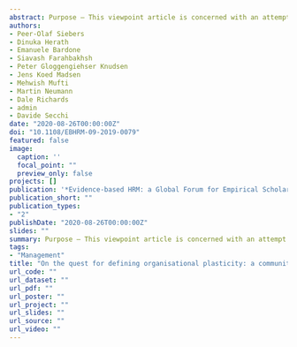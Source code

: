 ```yaml
---
abstract: Purpose – This viewpoint article is concerned with an attempt to advance organisational plasticity (OP) modelling concepts by using a novel community modelling framework (PhiloLab) from the social simulation community to drive the process of idea generation. In addition, the authors want to feed back their experience with PhiloLab as they believe that this way of idea generation could also be of interest to the wider evidence-based human resource management (EBHRM) community. Design/methodology/approach – The authors used some workshop sessions to brainstorm new conceptual ideas in a structured and efficient way with a multidisciplinary group of 14 (mainly academic) participants using PhiloLab. This is a tool from the social simulation community, which stimulates and formally supports discussions about philosophical questions of future societal models by means of developing conceptual agent-based simulation models. This was followed by an analysis of the qualitative data gathered during the PhiloLab sessions, feeding into the definition of a set of primary axioms of a plastic organisation. Findings – The PhiloLab experiment helped with defining a set of primary axioms of a plastic organisation, which are presented in this viewpoint article. The results indicated that the problem was rather complex, but it also showed good potential for an agent-based simulation model to tackle some of the key issues related to OP. The experiment also showed that PhiloLab was very useful in terms of knowledge and idea gathering. Originality/value – Through information gathering and open debates on how to create an agent-based simulation model of a plastic organisation, the authors could identify some of the characteristics of OP and start structuring some of the parameters for a computational simulation. With the outcome of the PhiloLab experiment, the authors are paving the way towards future exploratory computational simulation studies of OP.
authors:
- Peer-Olaf Siebers
- Dinuka Herath
- Emanuele Bardone
- Siavash Farahbakhsh
- Peter Gloggengiehser Knudsen
- Jens Koed Madsen
- Mehwish Mufti
- Martin Neumann
- Dale Richards
- admin
- Davide Secchi
date: "2020-08-26T00:00:00Z"
doi: "10.1108/EBHRM-09-2019-0079"
featured: false
image:
  caption: ''
  focal_point: ""
  preview_only: false
projects: []
publication: '*Evidence-based HRM: a Global Forum for Empirical Scholarship, 9*(2), 126-138'
publication_short: ""
publication_types:
- "2"
publishDate: "2020-08-26T00:00:00Z"
slides: ""
summary: Purpose – This viewpoint article is concerned with an attempt to advance organisational plasticity (OP) modelling concepts by using a novel community modelling framework (PhiloLab) from the social simulation community to drive the process of idea generation. In addition, the authors want to feed back their experience with PhiloLab as they believe that this way of idea generation could also be of interest to the wider evidence-based human resource management (EBHRM) community. Design/methodology/approach – The authors used some workshop sessions to brainstorm new conceptual ideas in a structured and efficient way with a multidisciplinary group of 14 (mainly academic) participants using PhiloLab. This is a tool from the social simulation community, which stimulates and formally supports discussions about philosophical questions of future societal models by means of developing conceptual agent-based simulation models. This was followed by an analysis of the qualitative data gathered during the PhiloLab sessions, feeding into the definition of a set of primary axioms of a plastic organisation. Findings – The PhiloLab experiment helped with defining a set of primary axioms of a plastic organisation, which are presented in this viewpoint article. The results indicated that the problem was rather complex, but it also showed good potential for an agent-based simulation model to tackle some of the key issues related to OP. The experiment also showed that PhiloLab was very useful in terms of knowledge and idea gathering. Originality/value – Through information gathering and open debates on how to create an agent-based simulation model of a plastic organisation, the authors could identify some of the characteristics of OP and start structuring some of the parameters for a computational simulation. With the outcome of the PhiloLab experiment, the authors are paving the way towards future exploratory computational simulation studies of OP.
tags:
- "Management"
title: "On the quest for defining organisational plasticity: a community modelling experiment"
url_code: ""
url_dataset: ""
url_pdf: ""
url_poster: ""
url_project: ""
url_slides: ""
url_source: ""
url_video: ""
---
```


<script type="text/javascript" src="//cdn.plu.mx/widget-details.js"></script>
<a href="https://plu.mx/plum/a/?doi=10.1108/EBHRM-09-2019-0079" class="plumx-details"></a>
